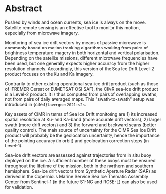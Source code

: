 # Abstract

Pushed by winds and ocean currents, sea ice is always on the move. Satellite remote sensing is an effective tool to monitor this motion, especially from microwave imagery. 

Monitoring of sea ice drift vectors by means of passive microwave is commonly based on motion tracking algorithms working from pairs of brightness temperature imagery in both horizontal and vertical polarisation.
Depending on the satellite missions, different microwave frequencies have been used, but one generally expects higher accuracy from the higher resolution channels.
Accordingly, this version of the Sea Ice Drift Level-2 product focuses on the Ku and Ka imagery.

Contrarily to other existing operational sea-ice drift product (such as those of IFREMER Cersat or EUMETSAT OSI SAF), the CIMR sea-ice drift product is a Level-2 product. It is thus computed from pairs of
overlapping swaths, not from pairs of daily averaged maps. This "swath-to-swath" setup was introduced in {cite:t}`lavergne:2021:s2s`.

Key assets of CIMR in terms of Sea Ice Drift monitoring are 1) its increased spatial resolution at Ku- and Ka-band (more accurate drift vectors), 2) larger swath (more drift vectors) and 3) the forward
and backward scans (better quality control). The main source of uncertainty for the CIMR Sea Ice Drift product will probably be the geolocation uncertainty, hence the importance of the pointing
accuracy (in orbit) and geolocation correction steps (in Level-1).

Sea-ice drift vectors are assessed against trajectories from in situ buoy deployed on the ice. A sufficient number of these buoys must be ensured throughout the lifetime of the mission, both in the northern and
southern hemisphere. Sea-ice drift vectors from Synthetic Aperture Radar (SAR) as derived in the Copernicus Marine Service Sea Ice Thematic Assembly Center from Sentinel-1 (in the future S1-NG and ROSE-L) can also
be used for validation.

